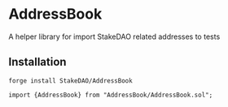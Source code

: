 # AddressBook

A helper library for import StakeDAO related addresses to tests

## Installation

`forge install StakeDAO/AddressBook`

`import {AddressBook} from "AddressBook/AddressBook.sol";`
